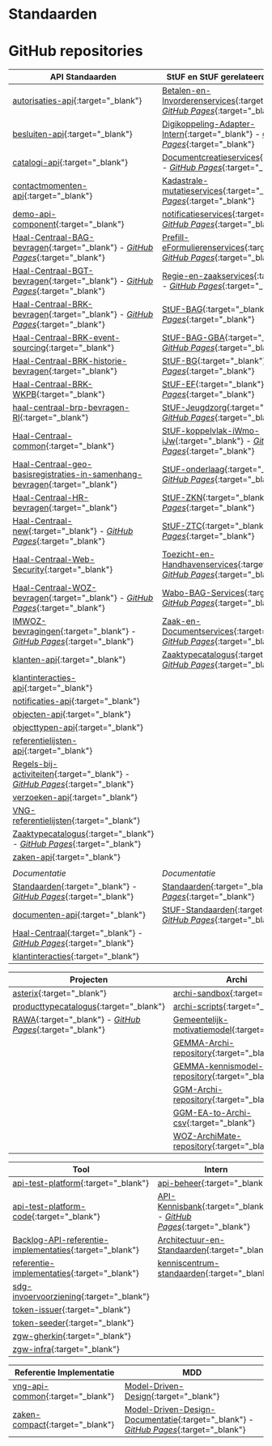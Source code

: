 # Standaarden

# GitHub repositories

| API Standaarden | StUF en StUF gerelateerde Standaarden |
| --- | --- |
| [autorisaties-api](https://github.com/VNG-Realisatie/autorisaties-api){:target="_blank"} | [Betalen-en-Invorderenservices](https://github.com/VNG-Realisatie/Betalen-en-Invorderenservices){:target="_blank"} - [_GitHub Pages_](https://vng-realisatie.github.io/Betalen-en-Invorderenservices){:target="_blank"} |
| [besluiten-api](https://github.com/VNG-Realisatie/besluiten-api){:target="_blank"} | [Digikoppeling-Adapter-Intern](https://github.com/VNG-Realisatie/Digikoppeling-Adapter-Intern){:target="_blank"} - [_GitHub Pages_](https://vng-realisatie.github.io/Digikoppeling-Adapter-Intern){:target="_blank"} |
| [catalogi-api](https://github.com/VNG-Realisatie/catalogi-api){:target="_blank"} | [Documentcreatieservices](https://github.com/VNG-Realisatie/Documentcreatieservices){:target="_blank"} - [_GitHub Pages_](https://vng-realisatie.github.io/Documentcreatieservices){:target="_blank"} |
| [contactmomenten-api](https://github.com/VNG-Realisatie/contactmomenten-api){:target="_blank"} | [Kadastrale-mutatieservices](https://github.com/VNG-Realisatie/Kadastrale-mutatieservices){:target="_blank"} - [_GitHub Pages_](https://vng-realisatie.github.io/Kadastrale-mutatieservices){:target="_blank"} |
| [demo-api-component](https://github.com/VNG-Realisatie/demo-api-component){:target="_blank"} | [notificatieservices](https://github.com/VNG-Realisatie/notificatieservices){:target="_blank"} - [_GitHub Pages_](https://vng-realisatie.github.io/notificatieservices){:target="_blank"} |
| [Haal-Centraal-BAG-bevragen](https://github.com/VNG-Realisatie/Haal-Centraal-BAG-bevragen){:target="_blank"} - [_GitHub Pages_](https://vng-realisatie.github.io/Haal-Centraal-BAG-bevragen){:target="_blank"} | [Prefill-eFormulierenservices](https://github.com/VNG-Realisatie/Prefill-eFormulierenservices){:target="_blank"} - [_GitHub Pages_](https://vng-realisatie.github.io/Prefill-eFormulierenservices){:target="_blank"} |
| [Haal-Centraal-BGT-bevragen](https://github.com/VNG-Realisatie/Haal-Centraal-BGT-bevragen){:target="_blank"} - [_GitHub Pages_](https://vng-realisatie.github.io/Haal-Centraal-BGT-bevragen){:target="_blank"} | [Regie-en-zaakservices](https://github.com/VNG-Realisatie/Regie-en-zaakservices){:target="_blank"} - [_GitHub Pages_](https://vng-realisatie.github.io/Regie-en-zaakservices){:target="_blank"} |
| [Haal-Centraal-BRK-bevragen](https://github.com/VNG-Realisatie/Haal-Centraal-BRK-bevragen){:target="_blank"} - [_GitHub Pages_](https://vng-realisatie.github.io/Haal-Centraal-BRK-bevragen){:target="_blank"} | [StUF-BAG](https://github.com/VNG-Realisatie/StUF-BAG){:target="_blank"} - [_GitHub Pages_](https://vng-realisatie.github.io/StUF-BAG){:target="_blank"} |
| [Haal-Centraal-BRK-event-sourcing](https://github.com/VNG-Realisatie/Haal-Centraal-BRK-event-sourcing){:target="_blank"} | [StUF-BAG-GBA](https://github.com/VNG-Realisatie/StUF-BAG-GBA){:target="_blank"} - [_GitHub Pages_](https://vng-realisatie.github.io/StUF-BAG-GBA){:target="_blank"} |
| [Haal-Centraal-BRK-historie-bevragen](https://github.com/VNG-Realisatie/Haal-Centraal-BRK-historie-bevragen){:target="_blank"} | [StUF-BG](https://github.com/VNG-Realisatie/StUF-BG){:target="_blank"} - [_GitHub Pages_](https://vng-realisatie.github.io/StUF-BG){:target="_blank"} |
| [Haal-Centraal-BRK-WKPB](https://github.com/VNG-Realisatie/Haal-Centraal-BRK-WKPB){:target="_blank"} | [StUF-EF](https://github.com/VNG-Realisatie/StUF-EF){:target="_blank"} - [_GitHub Pages_](https://vng-realisatie.github.io/StUF-EF){:target="_blank"} |
| [haal-centraal-brp-bevragen-RI](https://github.com/VNG-Realisatie/haal-centraal-brp-bevragen-RI){:target="_blank"} | [StUF-Jeugdzorg](https://github.com/VNG-Realisatie/StUF-Jeugdzorg){:target="_blank"} - [_GitHub Pages_](https://vng-realisatie.github.io/StUF-Jeugdzorg){:target="_blank"} |
| [Haal-Centraal-common](https://github.com/VNG-Realisatie/Haal-Centraal-common){:target="_blank"} | [StUF-koppelvlak-iWmo-iJw](https://github.com/VNG-Realisatie/StUF-koppelvlak-iWmo-iJw){:target="_blank"} - [_GitHub Pages_](https://vng-realisatie.github.io/StUF-koppelvlak-iWmo-iJw){:target="_blank"} |
| [Haal-Centraal-geo-basisregistraties-in-samenhang-bevragen](https://github.com/VNG-Realisatie/Haal-Centraal-geo-basisregistraties-in-samenhang-bevragen){:target="_blank"} | [StUF-onderlaag](https://github.com/VNG-Realisatie/StUF-onderlaag){:target="_blank"} - [_GitHub Pages_](https://vng-realisatie.github.io/StUF-onderlaag){:target="_blank"} |
| [Haal-Centraal-HR-bevragen](https://github.com/VNG-Realisatie/Haal-Centraal-HR-bevragen){:target="_blank"} | [StUF-ZKN](https://github.com/VNG-Realisatie/StUF-ZKN){:target="_blank"} - [_GitHub Pages_](https://vng-realisatie.github.io/StUF-ZKN){:target="_blank"} |
| [Haal-Centraal-new](https://github.com/VNG-Realisatie/Haal-Centraal-new){:target="_blank"} - [_GitHub Pages_](https://vng-realisatie.github.io/Haal-Centraal-new){:target="_blank"} | [StUF-ZTC](https://github.com/VNG-Realisatie/StUF-ZTC){:target="_blank"} - [_GitHub Pages_](https://vng-realisatie.github.io/StUF-ZTC){:target="_blank"} |
| [Haal-Centraal-Web-Security](https://github.com/VNG-Realisatie/Haal-Centraal-Web-Security){:target="_blank"} | [Toezicht-en-Handhavenservices](https://github.com/VNG-Realisatie/Toezicht-en-Handhavenservices){:target="_blank"} - [_GitHub Pages_](https://vng-realisatie.github.io/Toezicht-en-Handhavenservices){:target="_blank"} |
| [Haal-Centraal-WOZ-bevragen](https://github.com/VNG-Realisatie/Haal-Centraal-WOZ-bevragen){:target="_blank"} - [_GitHub Pages_](https://vng-realisatie.github.io/Haal-Centraal-WOZ-bevragen){:target="_blank"} | [Wabo-BAG-Services](https://github.com/VNG-Realisatie/Wabo-BAG-Services){:target="_blank"} - [_GitHub Pages_](https://vng-realisatie.github.io/Wabo-BAG-Services){:target="_blank"} |
| [IMWOZ-bevragingen](https://github.com/VNG-Realisatie/IMWOZ-bevragingen){:target="_blank"} - [_GitHub Pages_](https://vng-realisatie.github.io/IMWOZ-bevragingen){:target="_blank"} | [Zaak-en-Documentservices](https://github.com/VNG-Realisatie/Zaak-en-Documentservices){:target="_blank"} - [_GitHub Pages_](https://vng-realisatie.github.io/Zaak-en-Documentservices){:target="_blank"} |
| [klanten-api](https://github.com/VNG-Realisatie/klanten-api){:target="_blank"} | [Zaaktypecatalogus](https://github.com/VNG-Realisatie/Zaaktypecatalogus){:target="_blank"} - [_GitHub Pages_](https://vng-realisatie.github.io/Zaaktypecatalogus){:target="_blank"} |
| [klantinteracties-api](https://github.com/VNG-Realisatie/klantinteracties-api){:target="_blank"} |  |
| [notificaties-api](https://github.com/VNG-Realisatie/notificaties-api){:target="_blank"} |  |
| [objecten-api](https://github.com/VNG-Realisatie/objecten-api){:target="_blank"} |  |
| [objecttypen-api](https://github.com/VNG-Realisatie/objecttypen-api){:target="_blank"} |  |
| [referentielijsten-api](https://github.com/VNG-Realisatie/referentielijsten-api){:target="_blank"} |  |
| [Regels-bij-activiteiten](https://github.com/VNG-Realisatie/Regels-bij-activiteiten){:target="_blank"} - [_GitHub Pages_](https://vng-realisatie.github.io/Regels-bij-activiteiten){:target="_blank"} |  |
| [verzoeken-api](https://github.com/VNG-Realisatie/verzoeken-api){:target="_blank"} |  |
| [VNG-referentielijsten](https://github.com/VNG-Realisatie/VNG-referentielijsten){:target="_blank"} |  |
| [Zaaktypecatalogus](https://github.com/VNG-Realisatie/Zaaktypecatalogus){:target="_blank"} - [_GitHub Pages_](https://vng-realisatie.github.io/Zaaktypecatalogus){:target="_blank"} |  |
| [zaken-api](https://github.com/VNG-Realisatie/zaken-api){:target="_blank"} |  |
|  |  |
| *Documentatie* | *Documentatie* |
| [Standaarden](https://github.com/VNG-Realisatie/Standaarden){:target="_blank"} - [_GitHub Pages_](https://vng-realisatie.github.io/Standaarden){:target="_blank"} | [Standaarden](https://github.com/VNG-Realisatie/Standaarden){:target="_blank"} - [_GitHub Pages_](https://vng-realisatie.github.io/Standaarden){:target="_blank"} |
| [documenten-api](https://github.com/VNG-Realisatie/documenten-api){:target="_blank"} | [StUF-Standaarden](https://github.com/VNG-Realisatie/StUF-Standaarden){:target="_blank"} - [_GitHub Pages_](https://vng-realisatie.github.io/StUF-Standaarden){:target="_blank"} |
| [Haal-Centraal](https://github.com/VNG-Realisatie/Haal-Centraal){:target="_blank"} - [_GitHub Pages_](https://vng-realisatie.github.io/Haal-Centraal){:target="_blank"} |  |
| [klantinteracties](https://github.com/VNG-Realisatie/klantinteracties){:target="_blank"} |  |


| Projecten | Archi |
| --- | --- |
| [asterix](https://github.com/VNG-Realisatie/asterix){:target="_blank"} |[archi-sandbox](https://github.com/VNG-Realisatie/archi-sandbox){:target="_blank"} | 
| [producttypecatalogus](https://github.com/VNG-Realisatie/producttypecatalogus){:target="_blank"} |[archi-scripts](https://github.com/VNG-Realisatie/archi-scripts){:target="_blank"} | 
| [RAWA](https://github.com/VNG-Realisatie/RAWA){:target="_blank"} - [_GitHub Pages_](https://vng-realisatie.github.io/RAWA){:target="_blank"} |[Gemeentelijk-motivatiemodel](https://github.com/VNG-Realisatie/Gemeentelijk-motivatiemodel){:target="_blank"} | 
|  |[GEMMA-Archi-repository](https://github.com/VNG-Realisatie/GEMMA-Archi-repository){:target="_blank"} | 
|  |[GEMMA-kennismodel-Archi-repository](https://github.com/VNG-Realisatie/GEMMA-kennismodel-Archi-repository){:target="_blank"} | 
|  |[GGM-Archi-repository](https://github.com/VNG-Realisatie/GGM-Archi-repository){:target="_blank"} | 
|  |[GGM-EA-to-Archi-csv](https://github.com/VNG-Realisatie/GGM-EA-to-Archi-csv){:target="_blank"} | 
|  |[WOZ-ArchiMate-repository](https://github.com/VNG-Realisatie/WOZ-ArchiMate-repository){:target="_blank"} | 


| Tool | Intern |
| --- | --- |
| [api-test-platform](https://github.com/VNG-Realisatie/api-test-platform){:target="_blank"} |[api-beheer](https://github.com/VNG-Realisatie/api-beheer){:target="_blank"} | 
| [api-test-platform-code](https://github.com/VNG-Realisatie/api-test-platform-code){:target="_blank"} |[API-Kennisbank](https://github.com/VNG-Realisatie/API-Kennisbank){:target="_blank"} - [_GitHub Pages_](https://vng-realisatie.github.io/API-Kennisbank){:target="_blank"} | 
| [Backlog-API-referentie-implementaties](https://github.com/VNG-Realisatie/Backlog-API-referentie-implementaties){:target="_blank"} |[Architectuur-en-Standaarden](https://github.com/VNG-Realisatie/Architectuur-en-Standaarden){:target="_blank"} | 
| [referentie-implementaties](https://github.com/VNG-Realisatie/referentie-implementaties){:target="_blank"} |[kenniscentrum-standaarden](https://github.com/VNG-Realisatie/kenniscentrum-standaarden){:target="_blank"} | 
| [sdg-invoervoorziening](https://github.com/VNG-Realisatie/sdg-invoervoorziening){:target="_blank"} | | 
| [token-issuer](https://github.com/VNG-Realisatie/token-issuer){:target="_blank"} | | 
| [token-seeder](https://github.com/VNG-Realisatie/token-seeder){:target="_blank"} | | 
| [zgw-gherkin](https://github.com/VNG-Realisatie/zgw-gherkin){:target="_blank"} | | 
| [zgw-infra](https://github.com/VNG-Realisatie/zgw-infra){:target="_blank"} | | 


| Referentie Implementatie | MDD |
| --- | --- |
| [vng-api-common](https://github.com/VNG-Realisatie/vng-api-common){:target="_blank"} |[Model-Driven-Design](https://github.com/VNG-Realisatie/Model-Driven-Design){:target="_blank"} | 
| [zaken-compact](https://github.com/VNG-Realisatie/zaken-compact){:target="_blank"} |[Model-Driven-Design-Documentatie](https://github.com/VNG-Realisatie/Model-Driven-Design-Documentatie){:target="_blank"} - [_GitHub Pages_](https://vng-realisatie.github.io/Model-Driven-Design-Documentatie){:target="_blank"} | 

